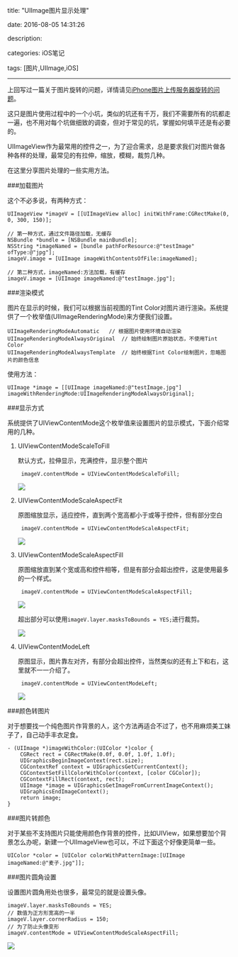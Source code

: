 title: "UIImage图片显示处理"

date: 2016-08-05 14:31:26

description:

categories: iOS笔记

tags: [图片,UIImage,iOS]

---

上回写过一篇关于图片旋转的问题，详情请见[iPhone图片上传服务器旋转的问题](http://www.hackmz.com/2016/05/30/iPhone图片上传服务器旋转的问题/)。

这只是图片使用过程中的一个小坑，类似的坑还有千万，我们不需要所有的坑都走一遍，也不用对每个坑做细致的调查，但对于常见的坑，掌握如何填平还是有必要的。

UIImageView作为最常用的控件之一，为了迎合需求，总是要求我们对图片做各种各样的处理，最常见的有拉伸，缩放，模糊，裁剪几种。

在这里分享图片处理的一些实用方法。

<!--more-->

###加载图片

这个不必多说，有两种方式：

    UIImageView *imageV = [[UIImageView alloc] initWithFrame:CGRectMake(0, 0, 300, 150)];
    
    // 第一种方式，通过文件路径加载，无缓存
    NSBundle *bundle = [NSBundle mainBundle];
    NSString *imageNamed = [bundle pathForResource:@"testImage" ofType:@"jpg"];
    imageV.image = [UIImage imageWithContentsOfFile:imageNamed];
    
    // 第二种方式，imageNamed:方法加载，有缓存
    imageV.image = [UIImage imageNamed:@"testImage.jpg"];
	
###渲染模式

图片在显示的时候，我们可以根据当前视图的Tint Color对图片进行渲染。系统提供了一个枚举值(UIImageRenderingMode)来方便我们设置。

	UIImageRenderingModeAutomatic	// 根据图片使用环境自动渲染
	UIImageRenderingModeAlwaysOriginal	// 始终绘制图片原始状态，不使用Tint Color
	UIImageRenderingModeAlwaysTemplate	// 始终根据Tint Color绘制图片，忽略图片的颜色信息
    
使用方法：

    UIImage *image = [[UIImage imageNamed:@"testImage.jpg"] imageWithRenderingMode:UIImageRenderingModeAlwaysOriginal];  
    
###显示方式

系统提供了UIViewContentMode这个枚举值来设置图片的显示模式，下面介绍常用的几种。

1. UIViewContentModeScaleToFill	

	默认方式，拉伸显示，充满控件，显示整个图片

		imageV.contentMode = UIViewContentModeScaleToFill;

	![](/img/UIImage图片显示处理01.png)

2. UIViewContentModeScaleAspectFit

	原图缩放显示，适应控件，直到两个宽高都小于或等于控件，但有部分空白
	
		imageV.contentMode = UIViewContentModeScaleAspectFit;

	![](/img/UIImage图片显示处理02.png)

3. UIViewContentModeScaleAspectFill

	原图缩放直到某个宽或高和控件相等，但是有部分会超出控件，这是使用最多的一个样式。
	
		imageV.contentMode = UIViewContentModeScaleAspectFill;

	![](/img/UIImage图片显示处理03.png)

	超出部分可以使用`imageV.layer.masksToBounds = YES;`进行裁剪。

	![](/img/UIImage图片显示处理04.png)

4. UIViewContentModeLeft

	原图显示，图片靠左对齐，有部分会超出控件，当然类似的还有上下和右，这里就不一一介绍了。
	
		imageV.contentMode = UIViewContentModeLeft;

	![](/img/UIImage图片显示处理05.png)

###颜色转图片

对于想要找一个纯色图片作背景的人，这个方法再适合不过了，也不用麻烦美工妹子了，自己动手丰衣足食。

	- (UIImage *)imageWithColor:(UIColor *)color {
	    CGRect rect = CGRectMake(0.0f, 0.0f, 1.0f, 1.0f);
	    UIGraphicsBeginImageContext(rect.size);
	    CGContextRef context = UIGraphicsGetCurrentContext();
	    CGContextSetFillColorWithColor(context, [color CGColor]);
	    CGContextFillRect(context, rect);
	    UIImage *image = UIGraphicsGetImageFromCurrentImageContext();
	    UIGraphicsEndImageContext();
	    return image;
	}
	
###图片转颜色

对于某些不支持图片只能使用颜色作背景的控件，比如UIView，如果想要加个背景怎么办呢，新建一个UIImageView也可以，不过下面这个好像更简单一些。

	UIColor *color = [UIColor colorWithPatternImage:[UIImage imageNamed:@"麦子.jpg"]];


###图片圆角设置

设置图片圆角用处也很多，最常见的就是设置头像。

    imageV.layer.masksToBounds = YES;
    // 数值为正方形宽高的一半
    imageV.layer.cornerRadius = 150;
    // 为了防止头像变形
    imageV.contentMode = UIViewContentModeScaleAspectFill;
    
![](/img/UIImage图片显示处理06.png)
    